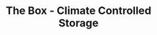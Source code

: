 ---
title: "The Box - Climate Controlled Storage"
url: /scottsboro/the-box-climate-controlled-storage/
shop: storage rental
---